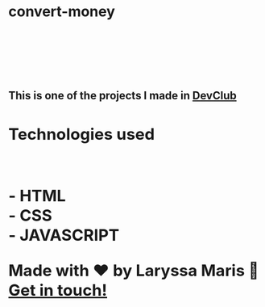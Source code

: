 
<h1>convert-money<h1/>
 <br>
<br>
<h2> This is one of the projects I made in <a href="http://rodolfomori.com.br/devclub">DevClub<a/><h2/>
 
 <h2>Technologies used<h2/>
<br>
  - HTML
  <br>
  - CSS
  <br>
  - JAVASCRIPT

  
  Made with ♥ by Laryssa Maris :wave: [Get in touch!](https://www.linkedin.com/in/laryssa-maris-738090236/)

